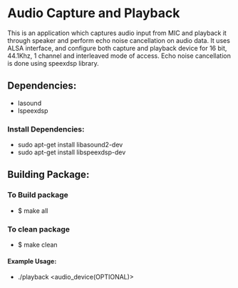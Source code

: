 # Audio Capture and Playback

This is an application which captures audio input from MIC and playback it through speaker and perform echo noise cancellation on audio data.
It uses ALSA interface, and configure both capture and playback device for 16 bit, 44.1Khz, 1 channel and interleaved mode of access. Echo noise cancellation is done using speexdsp library.

## Dependencies:
- lasound
- lspeexdsp
### Install Dependencies:
- sudo apt-get install libasound2-dev
- sudo apt-get install libspeexdsp-dev

## Building Package:
### To Build package
- $ make all

### To clean package
- $ make clean

#### Example Usage:
 - ./playback <audio_device(OPTIONAL)>



